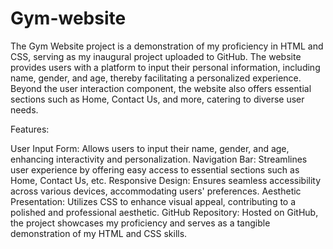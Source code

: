 # Gym-website

The Gym Website project is a demonstration of my proficiency in HTML and CSS, serving as my inaugural project uploaded to GitHub. The website provides users with a platform to input their personal information, including name, gender, and age, thereby facilitating a personalized experience. Beyond the user interaction component, the website also offers essential sections such as Home, Contact Us, and more, catering to diverse user needs.

Features:

User Input Form: Allows users to input their name, gender, and age, enhancing interactivity and personalization.
Navigation Bar: Streamlines user experience by offering easy access to essential sections such as Home, Contact Us, etc.
Responsive Design: Ensures seamless accessibility across various devices, accommodating users' preferences.
Aesthetic Presentation: Utilizes CSS to enhance visual appeal, contributing to a polished and professional aesthetic.
GitHub Repository: Hosted on GitHub, the project showcases my proficiency and serves as a tangible demonstration of my HTML and CSS skills.
